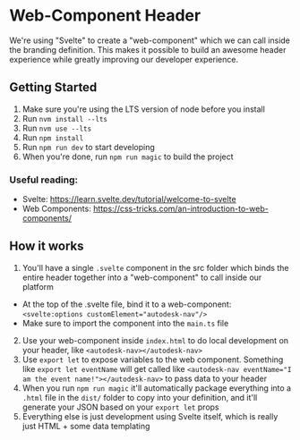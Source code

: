 # Web-Component Header
We're using "Svelte" to create a "web-component" which we can call inside the branding definition. This makes it possible to build an awesome header experience while greatly improving our developer experience.

## Getting Started
1. Make sure you're using the LTS version of node before you install
2. Run `nvm install --lts`
3. Run `nvm use --lts`
4. Run `npm install`
5. Run `npm run dev` to start developing
6. When you're done, run `npm run magic` to build the project

### Useful reading:
* Svelte: https://learn.svelte.dev/tutorial/welcome-to-svelte
* Web Components: https://css-tricks.com/an-introduction-to-web-components/


## How it works
1. You'll have a single `.svelte` component in the src folder which binds the entire header together into a "web-component" to call inside our platform
  * At the top of the .svelte file, bind it to a web-component: `<svelte:options customElement="autodesk-nav"/>`
  * Make sure to import the component into the `main.ts` file 
2. Use your web-component inside `index.html` to do local development on your header, like `<autodesk-nav></autodesk-nav>`
3. Use `export let` to expose variables to the web component. Something like `export let eventName` will get called like `<autodesk-nav eventName="I am the event name!"></autodesk-nav>` to pass data to your header 
4. When you run `npm run magic` it'll automatically package everything into a `.html` file in the `dist/` folder to copy into your definition, and it'll generate your JSON based on your `export let` props
5. Everything else is just development using Svelte itself, which is really just HTML + some data templating
